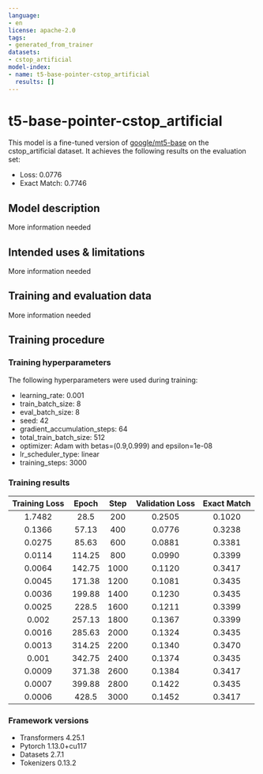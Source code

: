 ```yaml
---
language:
- en
license: apache-2.0
tags:
- generated_from_trainer
datasets:
- cstop_artificial
model-index:
- name: t5-base-pointer-cstop_artificial
  results: []
---
```


<!-- This model card has been generated automatically according to the information the Trainer had access to. You
should probably proofread and complete it, then remove this comment. -->

# t5-base-pointer-cstop_artificial

This model is a fine-tuned version of [google/mt5-base](https://huggingface.co/google/mt5-base) on the cstop_artificial dataset.
It achieves the following results on the evaluation set:
- Loss: 0.0776
- Exact Match: 0.7746

## Model description

More information needed

## Intended uses & limitations

More information needed

## Training and evaluation data

More information needed

## Training procedure

### Training hyperparameters

The following hyperparameters were used during training:
- learning_rate: 0.001
- train_batch_size: 8
- eval_batch_size: 8
- seed: 42
- gradient_accumulation_steps: 64
- total_train_batch_size: 512
- optimizer: Adam with betas=(0.9,0.999) and epsilon=1e-08
- lr_scheduler_type: linear
- training_steps: 3000

### Training results

| Training Loss | Epoch  | Step | Validation Loss | Exact Match |
|:-------------:|:------:|:----:|:---------------:|:-----------:|
| 1.7482        | 28.5   | 200  | 0.2505          | 0.1020      |
| 0.1366        | 57.13  | 400  | 0.0776          | 0.3238      |
| 0.0275        | 85.63  | 600  | 0.0881          | 0.3381      |
| 0.0114        | 114.25 | 800  | 0.0990          | 0.3399      |
| 0.0064        | 142.75 | 1000 | 0.1120          | 0.3417      |
| 0.0045        | 171.38 | 1200 | 0.1081          | 0.3435      |
| 0.0036        | 199.88 | 1400 | 0.1230          | 0.3435      |
| 0.0025        | 228.5  | 1600 | 0.1211          | 0.3399      |
| 0.002         | 257.13 | 1800 | 0.1367          | 0.3399      |
| 0.0016        | 285.63 | 2000 | 0.1324          | 0.3435      |
| 0.0013        | 314.25 | 2200 | 0.1340          | 0.3470      |
| 0.001         | 342.75 | 2400 | 0.1374          | 0.3435      |
| 0.0009        | 371.38 | 2600 | 0.1384          | 0.3417      |
| 0.0007        | 399.88 | 2800 | 0.1422          | 0.3435      |
| 0.0006        | 428.5  | 3000 | 0.1452          | 0.3417      |


### Framework versions

- Transformers 4.25.1
- Pytorch 1.13.0+cu117
- Datasets 2.7.1
- Tokenizers 0.13.2

